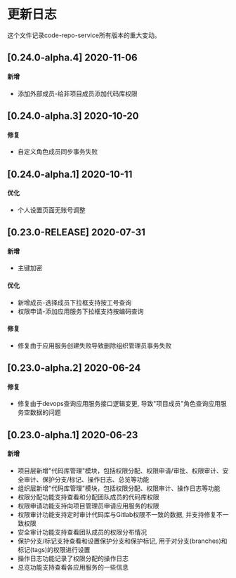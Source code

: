 # 更新日志
这个文件记录code-repo-service所有版本的重大变动。

## [0.24.0-alpha.4] 2020-11-06

#### 新增
- 添加外部成员-给非项目成员添加代码库权限

## [0.24.0-alpha.3] 2020-10-20

#### 修复
- 自定义角色成员同步事务失败

## [0.24.0-alpha.1] 2020-10-11

#### 优化
- 个人设置页面无账号调整

## [0.23.0-RELEASE] 2020-07-31

#### 新增
- 主键加密

#### 优化
- 新增成员-选择成员下拉框支持按工号查询
- 权限申请-添加应用服务下拉框支持按编码查询

#### 修复
- 修复由于应用服务创建失败导致删除组织管理员事务失败

## [0.23.0-alpha.2] 2020-06-24

#### 修复
- 修复由于devops查询应用服务接口逻辑变更, 导致"项目成员"角色查询应用服务空数据的问题

## [0.23.0-alpha.1] 2020-06-23

#### 新增
- 项目层新增"代码库管理"模块，包括权限分配、权限申请/审批、权限审计、安全审计、保护分支/标记、操作日志、总览等功能
- 组织层新增"代码库管理"模块，包括权限分配、权限审计、操作日志等功能
- 权限分配功能支持查看和分配团队成员的代码库权限
- 权限申请功能支持向项目管理员申请应用服务的权限
- 权限审计功能支持定时审计代码库与Gitlab权限不一致的数据, 并支持修复不一致权限
- 安全审计功能支持查看团队成员的权限分布情况
- 保护分支/标记支持查看和设置保护分支和保护标记, 用于对分支(branches)和标记(tags)的权限进行设置
- 操作日志功能记录了权限分配的操作日志
- 总览功能支持查看各应用服务的一些信息